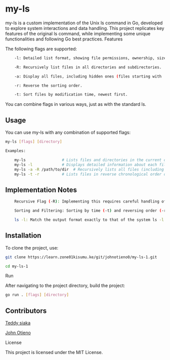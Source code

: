 # my-ls

my-ls is a custom implementation of the Unix ls command in Go, developed to explore system interactions and data handling. This project replicates key features of the original ls command, while implementing some unique functionalities and following Go best practices.
Features

The following flags are supported:
```sh
    -l: Detailed list format, showing file permissions, ownership, size, and modification date, similar to the output of ls -l.

    -R: Recursively list files in all directories and subdirectories.

    -a: Display all files, including hidden ones (files starting with .).

    -r: Reverse the sorting order.

    -t: Sort files by modification time, newest first.
  ```  

You can combine flags in various ways, just as with the standard ls.
## Usage

You can use my-ls with any combination of supported flags:
```sh
my-ls [flags] [directory]
```
```sh
Examples:

    my-ls                # Lists files and directories in the current directory.
    my-ls -l             # Displays detailed information about each file in the current directory.
    my-ls -a -R /path/to/dir  # Recursively lists all files (including hidden) in /path/to/dir.
    my-ls -t -r          # Lists files in reverse chronological order of modification.
  ```  

## Implementation Notes
```sh
    Recursive Flag (-R): Implementing this requires careful handling of nested directories. Plan how recursive directory traversal interacts with other flags.

    Sorting and Filtering: Sorting by time (-t) and reversing order (-r) should handle multiple flags simultaneously.

    ls -l: Match the output format exactly to that of the system ls -l command, ensuring file permissions, ownership, and other metadata are displayed correctly.
```

## Installation

To clone the project, use:
```sh
git clone https://learn.zone01kisumu.ke/git/johnotieno0/my-ls-1.git
```
```sh
cd my-ls-1
```

Run

After navigating to the project directory, build the project:
```sh
go run . [flags] [directory]
```

## Contributors
[Teddy siaka](https://learn.zone01kisumu.ke/git/tesiaka)

[John Otieno](https://learn.zone01kisumu.ke/git/johnotieno0)

License

This project is licensed under the MIT License.